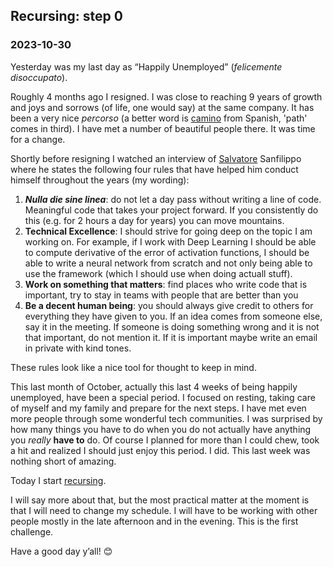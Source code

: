 ## Recursing: step 0
### 2023-10-30

Yesterday was my last day as “Happily Unemployed” (_felicemente disoccupato_).

Roughly 4 months ago I resigned. I was close to reaching 9 years of growth and joys and sorrows (of life, one would say) at the same company. It has been a very nice _percorso_ (a better word is [camino] from Spanish, 'path' comes in third). I have met a number of beautiful people there. It was time for a change.

Shortly before resigning I watched an interview of [Salvatore] Sanfilippo where he states the following four rules that have helped him conduct himself throughout the years (my wording):

1. **_Nulla die sine linea_**: do not let a day pass without writing a line of code. Meaningful code that takes your project forward. If you consistently do this (e.g. for 2 hours a day for years) you can move mountains.
2. **Technical Excellence**: I should strive for going deep on the topic I am working on. For example, if I work with Deep Learning I should be able to compute derivative of the error of activation functions, I should be able to write a neural network from scratch and not only being able to use the framework (which I should use when doing actuall stuff).
3. **Work on something that matters**: find places who write code that is important, try to stay in teams with people that are better than you
4. **Be a decent human being**: you should always give credit to others for everything they have given to you. If an idea comes from someone else, say it in the meeting. If someone is doing something wrong and it is not that important, do not mention it. If it is important maybe write an email in private with kind tones.

These rules look like a nice tool for thought to keep in mind.

This last month of October, actually this last 4 weeks of being happily unemployed, have been a special period. I focused on resting, taking care of myself and my family and prepare for the next steps. I have met even more people through some wonderful tech communities. I was surprised by how many things you have to do when you do not actually have anything you *really* **have to** do. Of course I planned for more than I could chew, took a hit and realized I should just enjoy this period. I did. This last week was nothing short of amazing.

Today I start [recursing].

I will say more about that, but the most practical matter at the moment is that I will need to change my schedule. I will have to be working with other people mostly in the late afternoon and in the evening. This is the first challenge.

Have a good day y’all! 😊

[camino]: https://masspoetry.org/machado-cullen-the-favorite-poem-project/
[Salvatore]: https://www.youtube.com/live/SZo2lH9DE5U?si=WBbtHUcVFoZWXnk2&t=5552
[recursing]: https://www.recurse.com
